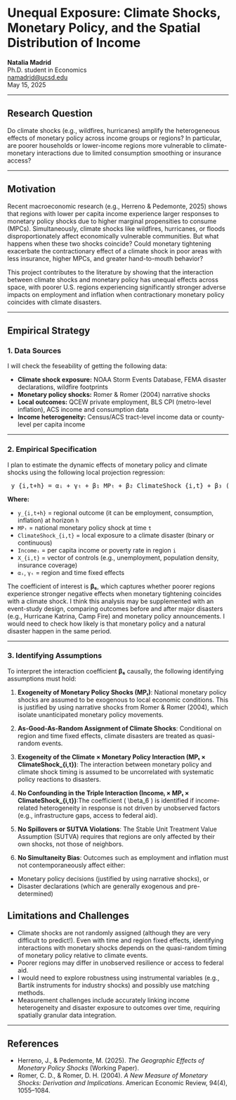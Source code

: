 # Unequal Exposure: Climate Shocks, Monetary Policy, and the Spatial Distribution of Income

**Natalia Madrid**  
Ph.D. student in Economics  
namadrid@ucsd.edu  
May 15, 2025

---

## Research Question

Do climate shocks (e.g., wildfires, hurricanes) amplify the heterogeneous effects of monetary policy across income groups or regions? In particular, are poorer households or lower-income regions more vulnerable to climate-monetary interactions due to limited consumption smoothing or insurance access?

---

## Motivation

Recent macroeconomic research (e.g., Herreno & Pedemonte, 2025) shows that regions with lower per capita income experience larger responses to monetary policy shocks due to higher marginal propensities to consume (MPCs). Simultaneously, climate shocks like wildfires, hurricanes, or floods disproportionately affect economically vulnerable communities. But what happens when these two shocks coincide? Could monetary tightening exacerbate the contractionary effect of a climate shock in poor areas with less insurance, higher MPCs, and greater hand-to-mouth behavior?

This project contributes to the literature by showing that the interaction between climate shocks and monetary policy has unequal effects across space, with poorer U.S. regions experiencing significantly stronger adverse impacts on employment and inflation when contractionary monetary policy coincides with climate disasters.

---

## Empirical Strategy

### 1. Data Sources

I will check the feseability of getting the following data:

- **Climate shock exposure:** NOAA Storm Events Database, FEMA disaster declarations, wildfire footprints  
- **Monetary policy shocks:** Romer & Romer (2004) narrative shocks  
- **Local outcomes:** QCEW private employment, BLS CPI (metro-level inflation), ACS income and consumption data  
- **Income heterogeneity:** Census/ACS tract-level income data or county-level per capita income  

---

### 2. Empirical Specification

 I plan to estimate the dynamic effects of monetary policy and climate shocks using the following local projection regression:

<pre> y_{i,t+h} = αᵢ + γₜ + β₁ MPₜ + β₂ ClimateShock_{i,t} + β₃ (MPₜ × ClimateShock_{i,t}) + β₄ X_{i,t} + β₅ (Incomeᵢ × ClimateShock_{i,t}) + β₆ (Incomeᵢ × MPₜ × ClimateShock_{i,t}) + ε_{i,t+h} </pre>

**Where:**

- `y_{i,t+h}` = regional outcome (it can be employment, consumption, inflation) at horizon `h`
- `MPₜ` = national monetary policy shock at time `t`
- `ClimateShock_{i,t}` = local exposure to a climate disaster (binary or continuous)
- `Incomeᵢ` = per capita income or poverty rate in region `i`
- `X_{i,t}` = vector of controls (e.g., unemployment, population density, insurance coverage)
- `αᵢ`, `γₜ` = region and time fixed effects

The coefficient of interest is **β₆**, which captures whether poorer regions experience stronger negative effects when monetary tightening coincides with a climate shock. I think this analysis may be supplemented with an event-study design, comparing outcomes before and after major disasters (e.g., Hurricane Katrina, Camp Fire) and monetary policy announcements. I would need to check how likely is that monetary policy and a natural disaster happen in the same period.

---

### 3. Identifying Assumptions

To interpret the interaction coefficient **β₆** causally, the following identifying assumptions must hold:

 1. **Exogeneity of Monetary Policy Shocks (MPₜ)**: National monetary policy shocks are assumed to be exogenous to local economic conditions. This is justified by using narrative shocks from Romer & Romer (2004), which isolate unanticipated monetary policy movements.

2. **As-Good-As-Random Assignment of Climate Shocks**: Conditional on region and time fixed effects, climate disasters are treated as quasi-random events.

3. **Exogeneity of the Climate × Monetary Policy Interaction (MPₜ × ClimateShock_{i,t})**: The interaction between monetary policy and climate shock timing is assumed to be uncorrelated with systematic policy reactions to disasters.

4. **No Confounding in the Triple Interaction (Incomeᵢ × MPₜ × ClimateShock_{i,t})**:The coefficient \( \beta_6 \) is identified if income-related heterogeneity in response is not driven by unobserved factors (e.g., infrastructure gaps, access to federal aid).

5. **No Spillovers or SUTVA Violations**: The Stable Unit Treatment Value Assumption (SUTVA) requires that regions are only affected by their own shocks, not those of neighbors.

6. **No Simultaneity Bias**: Outcomes such as employment and inflation must not contemporaneously affect either:
  - Monetary policy decisions (justified by using narrative shocks), or
  - Disaster declarations (which are generally exogenous and pre-determined)


## Limitations and Challenges

- Climate shocks are not randomly assigned (although they are very difficult to predict!). Even with time and region fixed effects, identifying interactions with monetary shocks depends on the quasi-random timing of monetary policy relative to climate events.
- Poorer regions may differ in unobserved resilience or access to federal aid.
- I would need to explore robustness using instrumental variables (e.g., Bartik instruments for industry shocks) and possibly use matching methods.
- Measurement challenges include accurately linking income heterogeneity and disaster exposure to outcomes over time, requiring spatially granular data integration.

---

## References

- Herreno, J., & Pedemonte, M. (2025). *The Geographic Effects of Monetary Policy Shocks* (Working Paper).
- Romer, C. D., & Romer, D. H. (2004). *A New Measure of Monetary Shocks: Derivation and Implications*. American Economic Review, 94(4), 1055–1084.


